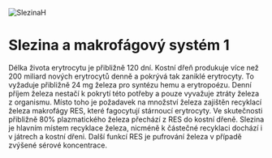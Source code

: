 <div class="w3-row">
<div class="w3-half w3-center">

![SlezinaH](SlezinaH.jpg)



</div>
<div class="w3-half w3-padding">

# Slezina a makrofágový systém 1
<div class="w3-justify">
Délka života erytrocytu je přibližně 120 dní. Kostní dřeň produkuje více než 200 miliard nových erytrocytů denně a pokrývá tak zaniklé erytrocyty. To vyžaduje přibližně 24 mg železa pro syntézu hemu a erytropoézu. Denní příjem železa nestačí k pokrytí této potřeby a pouze vyvažuje ztráty železa z organismu. Místo toho je požadavek na množství železa zajištěn recyklací železa makrofágy RES, které fagocytují stárnoucí erytrocyty. Ve skutečnosti přibližně 80% plazmatického železa přechází z RES do kostní dřeně. Slezina je hlavním místem recyklace železa, nicméně k částečné recyklaci dochází i v játrech a kostní dřeni. Další funkcí RES je pufrování železa v případě zvýšené sérové koncentrace.
</div>
</div>
</div>

